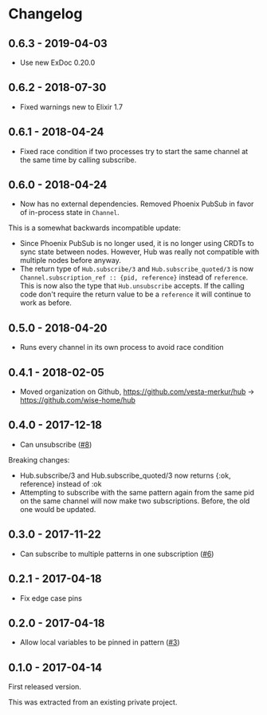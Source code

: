 # Changelog

## 0.6.3 - 2019-04-03

* Use new ExDoc 0.20.0

## 0.6.2 - 2018-07-30

* Fixed warnings new to Elixir 1.7

## 0.6.1 - 2018-04-24

* Fixed race condition if two processes try to start the same channel at the same time by calling subscribe.

## 0.6.0 - 2018-04-24

* Now has no external dependencies. Removed Phoenix PubSub in favor of in-process state in `Channel`.

This is a somewhat backwards incompatible update:

* Since Phoenix PubSub is no longer used, it is no longer using CRDTs to sync state between nodes. However, Hub was
really not compatible with multiple nodes before anyway.
* The return type of `Hub.subscribe/3` and `Hub.subscribe_quoted/3` is now
`Channel.subscription_ref :: {pid, reference}` instead of `reference`. This is now also the type that `Hub.unsubscribe`
accepts. If the calling code don't require the return value to be a `reference` it will continue to work as before.

## 0.5.0 - 2018-04-20

* Runs every channel in its own process to avoid race condition

## 0.4.1 - 2018-02-05

* Moved organization on Github, https://github.com/vesta-merkur/hub -> https://github.com/wise-home/hub


## 0.4.0 - 2017-12-18

* Can unsubscribe ([#8](https://github.com/wise-home/hub/pull/8))

Breaking changes:

* Hub.subscribe/3 and Hub.subscribe_quoted/3 now returns {:ok, reference} instead of :ok
* Attempting to subscribe with the same pattern again from the same pid on the same channel will now make two
  subscriptions. Before, the old one would be updated.

## 0.3.0 - 2017-11-22

* Can subscribe to multiple patterns in one subscription ([#6](https://github.com/wise-home/hub/pull/6))

## 0.2.1 - 2017-04-18

* Fix edge case pins

## 0.2.0 - 2017-04-18

* Allow local variables to be pinned in pattern ([#3](https://github.com/wise-home/hub/pull/3))

## 0.1.0 - 2017-04-14

First released version.

This was extracted from an existing private project.

